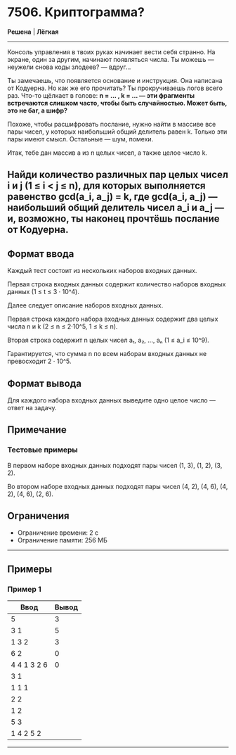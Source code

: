 # 7506. Криптограмма?

**Решена** | **Лёгкая**

---

Консоль управления в твоих руках начинает вести себя странно. На экране, один за другим, начинают появляться числа. Ты можешь — неужели снова коды злодеев? — вдруг...

Ты замечаешь, что появляется основание и инструкция. Она написана от Кодуерна. Но как же его прочитать? Ты прокручиваешь логов всего раз. Что-то щёлкает в голове: **n = ... , k = ... — эти фрагменты встречаются слишком часто, чтобы быть случайностью. Может быть, это не баг, а шифр?**

Похоже, чтобы расшифровать послание, нужно найти в массиве все пары чисел, у которых наибольший общий делитель равен k. Только эти пары имеют смысл. Остальные — шум, помехи.

Итак, тебе дан массив a из n целых чисел, а также целое число k.

## Найди количество различных пар целых чисел i и j (1 ≤ i < j ≤ n), для которых выполняется равенство gcd(a_i, a_j) = k, где gcd(a_i, a_j) — наибольший общий делитель чисел a_i и a_j — и, возможно, ты наконец прочтёшь послание от Кодуерна.

## Формат ввода

Каждый тест состоит из нескольких наборов входных данных.

Первая строка входных данных содержит количество наборов входных данных (1 ≤ t ≤ 3 · 10^4).

Далее следует описание наборов входных данных.

Первая строка каждого набора входных данных содержит два целых числа n и k (2 ≤ n ≤ 2·10^5, 1 ≤ k ≤ n).

Вторая строка содержит n целых чисел a₁, a₂, ..., aₙ (1 ≤ a_i ≤ 10^9).

Гарантируется, что сумма n по всем наборам входных данных не превосходит 2 · 10^5.

## Формат вывода

Для каждого набора входных данных выведите одно целое число — ответ на задачу.

## Примечание

### Тестовые примеры

В первом наборе входных данных подходят пары чисел (1, 3), (1, 2), (3, 2).

Во втором наборе входных данных подходят пары чисел (4, 2), (4, 6), (4, 2), (4, 6), (2, 6).

## Ограничения

- Ограничение времени: 2 с
- Ограничение памяти: 256 МБ


---
## Примеры

### Пример 1

| Ввод | Вывод |
|-------|--------|
| 5  |  3  |
|3 1  | 5 |
|1 3 2  | 3 |
|6 2  | 0 |
|4 4 1 3 2 6  | 0 |
|3 1  |  |
|1 1 1  |  |
|2 2  |  |
|1 2  |  |
|5 3  |  |
|1 4 2 5 2  |      |


---
